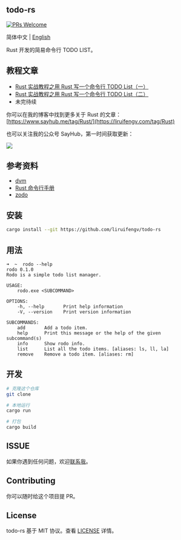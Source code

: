 ## todo-rs

[![PRs Welcome](https://img.shields.io/badge/PRs-welcome-brightgreen.svg)](https://github.com/liruifengv/todo-rs)

简体中文 | [English](./README.en-US.md)

Rust 开发的简易命令行 TODO LIST。

## 教程文章

- [Rust 实战教程之用 Rust 写一个命令行 TODO List（一）](https://liruifengv.com/posts/write-todo-by-rust/)
- [Rust 实战教程之用 Rust 写一个命令行 TODO List（二）](https://liruifengv.com/posts/write-todo-by-rust-2/)
- 未完待续

你可以在我的博客中找到更多关于 Rust 的文章：[https://www.sayhub.me/tag/Rust/](https://liruifengv.com/tag/Rust)

也可以关注我的公众号 SayHub，第一时间获取更新：

![](https://bucket.liruifengv.com/qrcode.png)

## 参考资料
- [dvm](https://github.com/justjavac/dvm)
- [Rust 命令行手册](https://rust-cli.github.io/book/index.html)
- [zodo](https://github.com/unixzii/zodo)
## 安装

```bash
cargo install --git https://github.com/liruifengv/todo-rs
```

## 用法

```console
➜  ~  rodo --help
rodo 0.1.0
Rodo is a simple todo list manager.

USAGE:
    rodo.exe <SUBCOMMAND>

OPTIONS:
    -h, --help       Print help information
    -V, --version    Print version information

SUBCOMMANDS:
    add       Add a todo item.
    help      Print this message or the help of the given subcommand(s)
    info      Show rodo info.
    list      List all the todo items. [aliases: ls, ll, la]
    remove    Remove a todo item. [aliases: rm]
```

## 开发

```bash
# 克隆这个仓库
git clone

# 本地运行
cargo run

# 打包
cargo build
```

## ISSUE

如果你遇到任何问题，欢迎[联系我](https://github.com/liruifengv/todo-rs/issues)。

## Contributing

你可以随时给这个项目提 PR。

## License

todo-rs 基于 MIT 协议。查看 [LICENSE](./LICENSE) 详情。
